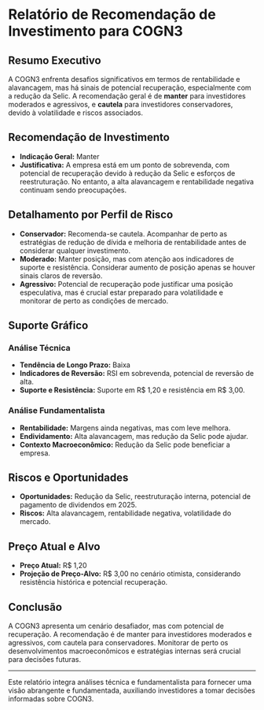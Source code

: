 
# Relatório de Recomendação de Investimento para COGN3

## Resumo Executivo

A COGN3 enfrenta desafios significativos em termos de rentabilidade e alavancagem, mas há sinais de potencial recuperação, especialmente com a redução da Selic. A recomendação geral é de **manter** para investidores moderados e agressivos, e **cautela** para investidores conservadores, devido à volatilidade e riscos associados.

## Recomendação de Investimento

- **Indicação Geral:** Manter
- **Justificativa:** A empresa está em um ponto de sobrevenda, com potencial de recuperação devido à redução da Selic e esforços de reestruturação. No entanto, a alta alavancagem e rentabilidade negativa continuam sendo preocupações.

## Detalhamento por Perfil de Risco

- **Conservador:** Recomenda-se cautela. Acompanhar de perto as estratégias de redução de dívida e melhoria de rentabilidade antes de considerar qualquer investimento.
- **Moderado:** Manter posição, mas com atenção aos indicadores de suporte e resistência. Considerar aumento de posição apenas se houver sinais claros de reversão.
- **Agressivo:** Potencial de recuperação pode justificar uma posição especulativa, mas é crucial estar preparado para volatilidade e monitorar de perto as condições de mercado.

## Suporte Gráfico

### Análise Técnica

- **Tendência de Longo Prazo:** Baixa
- **Indicadores de Reversão:** RSI em sobrevenda, potencial de reversão de alta.
- **Suporte e Resistência:** Suporte em R$ 1,20 e resistência em R$ 3,00.

### Análise Fundamentalista

- **Rentabilidade:** Margens ainda negativas, mas com leve melhora.
- **Endividamento:** Alta alavancagem, mas redução da Selic pode ajudar.
- **Contexto Macroeconômico:** Redução da Selic pode beneficiar a empresa.

## Riscos e Oportunidades

- **Oportunidades:** Redução da Selic, reestruturação interna, potencial de pagamento de dividendos em 2025.
- **Riscos:** Alta alavancagem, rentabilidade negativa, volatilidade do mercado.

## Preço Atual e Alvo

- **Preço Atual:** R$ 1,20
- **Projeção de Preço-Alvo:** R$ 3,00 no cenário otimista, considerando resistência histórica e potencial recuperação.

## Conclusão

A COGN3 apresenta um cenário desafiador, mas com potencial de recuperação. A recomendação é de manter para investidores moderados e agressivos, com cautela para conservadores. Monitorar de perto os desenvolvimentos macroeconômicos e estratégias internas será crucial para decisões futuras.

---

Este relatório integra análises técnica e fundamentalista para fornecer uma visão abrangente e fundamentada, auxiliando investidores a tomar decisões informadas sobre COGN3.
